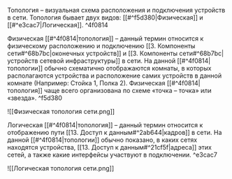 Топология – визуальная схема расположения и подключения устройств в сети. Топология бывает двух видов: [[#^f5d380|Физическая]] и [[#^e3cac7|Логическая]]. ^4f0814

Физическая [[#^4f0814|топология]] – данный термин относится к физическому расположению и подключению [[3. Компоненты сети#^68b7bc|оконечных устройств]] и [[3. Компоненты сети#^68b7bc|устройств сетевой инфраструктуры]] в сети. На данной [[#^4f0814|топологии]] обычно схематично отображаются комнаты, в которых располагаются устройства и расположение самих устройств в данной комнате (Например: Стойка 1, Полка 2). Физическая [[#^4f0814|топология]] чаще всего организована по схеме «точка – точка» или «звезда». ^f5d380

![[Физическая топология сети.png]]

Логическая [[#^4f0814|топология]] – данный термин относится к отображению пути [[13. Доступ к данным#^2ab644|кадров]] в сети. На данной [[#^4f0814|топологии]] обычно показано, в каких сетях находятся устройства, [[13. Доступ к данным#^21cf5f|адреса]] этих сетей, а также какие интерфейсы участвуют в подключении. ^e3cac7

![[Логическая топология сети.png]]